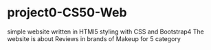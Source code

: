 # project0-CS50-Web
simple website written in HTMl5 styling with CSS and Bootstrap4
The website is about Reviews in brands of Makeup for 5 category

